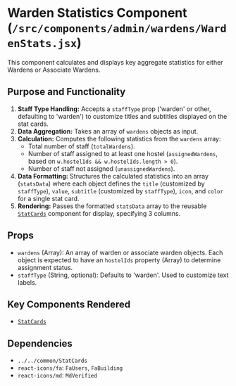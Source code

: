 # Warden Statistics Component (`/src/components/admin/wardens/WardenStats.jsx`)

This component calculates and displays key aggregate statistics for either Wardens or Associate Wardens.

## Purpose and Functionality

1.  **Staff Type Handling:** Accepts a `staffType` prop ('warden' or other, defaulting to 'warden') to customize titles and subtitles displayed on the stat cards.
2.  **Data Aggregation:** Takes an array of `wardens` objects as input.
3.  **Calculation:** Computes the following statistics from the `wardens` array:
    - Total number of staff (`totalWardens`).
    - Number of staff assigned to at least one hostel (`assignedWardens`, based on `w.hostelIds && w.hostelIds.length > 0`).
    - Number of staff not assigned (`unassignedWardens`).
4.  **Data Formatting:** Structures the calculated statistics into an array (`statsData`) where each object defines the `title` (customized by `staffType`), `value`, `subtitle` (customized by `staffType`), `icon`, and `color` for a single stat card.
5.  **Rendering:** Passes the formatted `statsData` array to the reusable [`StatCards`](../../common/StatCards.md) component for display, specifying 3 columns.

## Props

- `wardens` (Array): An array of warden or associate warden objects. Each object is expected to have an `hostelIds` property (Array) to determine assignment status.
- `staffType` (String, optional): Defaults to 'warden'. Used to customize text labels.

## Key Components Rendered

- [`StatCards`](../../common/StatCards.md)

## Dependencies

- `../../common/StatCards`
- `react-icons/fa`: `FaUsers`, `FaBuilding`
- `react-icons/md`: `MdVerified`
